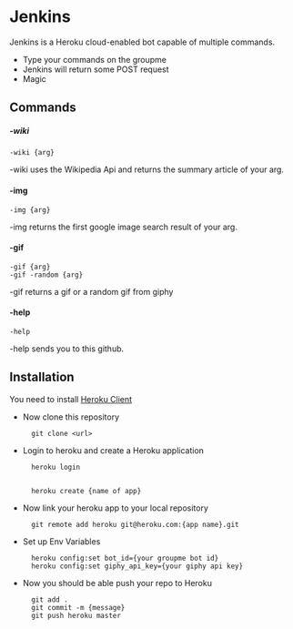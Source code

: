 # Jenkins

Jenkins is a Heroku cloud-enabled bot capable of multiple commands.

  - Type your commands on the groupme
  - Jenkins will return some POST request
  - Magic

## Commands
##### -wiki


    -wiki {arg}

-wiki uses the Wikipedia Api and returns the summary article of your arg.


#### -img

    -img {arg}

-img returns the first google image search result of your arg.

#### -gif

    -gif {arg}
    -gif -random {arg}
-gif returns a gif or a random gif from giphy

#### -help

    -help

-help sends you to this github.

## Installation
You need to install [Heroku Client](https://devcenter.heroku.com/articles/getting-started-with-python)

* Now clone this repository


        git clone <url>


* Login to heroku and create a Heroku application


        heroku login  


        heroku create {name of app}


* Now link your heroku app to your local repository


        git remote add heroku git@heroku.com:{app name}.git


* Set up Env Variables


        heroku config:set bot_id={your groupme bot id}
        heroku config:set giphy_api_key={your giphy api key}


* Now you should be able push your repo to Heroku


        git add .
        git commit -m {message}
        git push heroku master
